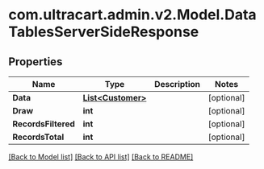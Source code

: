 
# com.ultracart.admin.v2.Model.DataTablesServerSideResponse

## Properties

Name | Type | Description | Notes
------------ | ------------- | ------------- | -------------
**Data** | [**List&lt;Customer&gt;**](Customer.md) |  | [optional] 
**Draw** | **int** |  | [optional] 
**RecordsFiltered** | **int** |  | [optional] 
**RecordsTotal** | **int** |  | [optional] 

[[Back to Model list]](../README.md#documentation-for-models)
[[Back to API list]](../README.md#documentation-for-api-endpoints)
[[Back to README]](../README.md)

